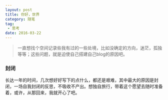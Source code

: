 ```yaml
---
layout: post
title: 你好，世界
category: 随笔
tag: 
 - 思考
date: 2016-03-22
---
```

>一直想找个空间记录些我有过的一些处境，比如没确定的方向，迷茫，孤独等等；这些问题，就是迫使自己搭建自己blog的原因吧。

<!-- more -->

### 封闭
长达一年的时间，几次想好好写下的点什么，都还是艰难，其中最大的原因是封闭，一场自我封闭的反思，不吸收不产出。想独自旅行，带着这个愿望去随时准备着，或许，从那回来，我就开心了吧。


